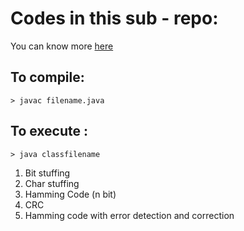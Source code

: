 # Codes in this sub - repo:

You can know more [here](http://users.cis.fiu.edu/~downeyt/cop3402/hamming.html)

## To compile:

	> javac filename.java

## To execute :
	
	> java classfilename

1. Bit stuffing
2. Char stuffing
3. Hamming Code (n bit)
4. CRC
5. Hamming code with error detection and correction
